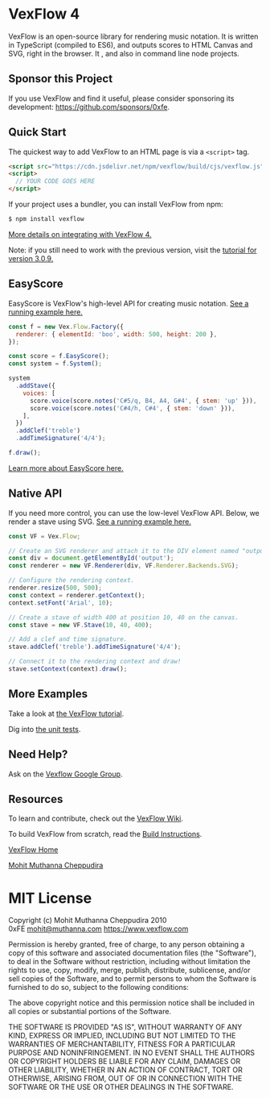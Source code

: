 # VexFlow 4

VexFlow is an open-source library for rendering music notation. It is written in TypeScript (compiled to ES6), and outputs scores to HTML
Canvas and SVG, right in the browser. It , and also in command line node projects.

## Sponsor this Project

If you use VexFlow and find it useful, please consider sponsoring its development: https://github.com/sponsors/0xfe.

## Quick Start

The quickest way to add VexFlow to an HTML page is via a `<script>` tag.

```html
<script src="https://cdn.jsdelivr.net/npm/vexflow/build/cjs/vexflow.js"></script>
<script>
  // YOUR CODE GOES HERE
</script>
```

If your project uses a bundler, you can install VexFlow from npm:

```sh
$ npm install vexflow
```

[More details on integrating with VexFlow 4.](https://github.com/0xfe/vexflow/wiki/VexFlow-4-Tutorial)

Note: if you still need to work with the previous version, visit the [tutorial for version 3.0.9.](https://github.com/0xfe/vexflow/wiki/VexFlow-3.0.9-Tutorial)

## EasyScore

EasyScore is VexFlow's high-level API for creating music notation.
[See a running example here.](https://jsfiddle.net/2pbh9xq0/)

```javascript
const f = new Vex.Flow.Factory({
  renderer: { elementId: 'boo', width: 500, height: 200 },
});

const score = f.EasyScore();
const system = f.System();

system
  .addStave({
    voices: [
      score.voice(score.notes('C#5/q, B4, A4, G#4', { stem: 'up' })),
      score.voice(score.notes('C#4/h, C#4', { stem: 'down' })),
    ],
  })
  .addClef('treble')
  .addTimeSignature('4/4');

f.draw();
```

[Learn more about EasyScore here.](https://github.com/0xfe/vexflow/wiki/Using-EasyScore)

## Native API

If you need more control, you can use the low-level VexFlow API.
Below, we render a stave using SVG. [See a running example here.](https://jsfiddle.net/j6dpazx2/)

```javascript
const VF = Vex.Flow;

// Create an SVG renderer and attach it to the DIV element named "output".
const div = document.getElementById('output');
const renderer = new VF.Renderer(div, VF.Renderer.Backends.SVG);

// Configure the rendering context.
renderer.resize(500, 500);
const context = renderer.getContext();
context.setFont('Arial', 10);

// Create a stave of width 400 at position 10, 40 on the canvas.
const stave = new VF.Stave(10, 40, 400);

// Add a clef and time signature.
stave.addClef('treble').addTimeSignature('4/4');

// Connect it to the rendering context and draw!
stave.setContext(context).draw();
```

## More Examples

Take a look at [the VexFlow tutorial](https://github.com/0xfe/vexflow/wiki/Tutorial).

Dig into [the unit tests](https://github.com/0xfe/vexflow/tree/master/tests).

## Need Help?

Ask on the [Vexflow Google Group](https://groups.google.com/forum/?fromgroups#!forum/vexflow).

## Resources

To learn and contribute, check out the [VexFlow Wiki](https://github.com/0xfe/vexflow/wiki).

To build VexFlow from scratch, read the [Build Instructions](https://github.com/0xfe/vexflow/wiki/Build%2C-Test%2C-Release).

[VexFlow Home](https://vexflow.com)

[Mohit Muthanna Cheppudira](https://muthanna.com)

# MIT License

Copyright (c) Mohit Muthanna Cheppudira 2010 <br/>
0xFE <mohit@muthanna.com> https://www.vexflow.com

Permission is hereby granted, free of charge, to any person obtaining a copy
of this software and associated documentation files (the "Software"), to deal
in the Software without restriction, including without limitation the rights
to use, copy, modify, merge, publish, distribute, sublicense, and/or sell
copies of the Software, and to permit persons to whom the Software is
furnished to do so, subject to the following conditions:

The above copyright notice and this permission notice shall be included in
all copies or substantial portions of the Software.

THE SOFTWARE IS PROVIDED "AS IS", WITHOUT WARRANTY OF ANY KIND, EXPRESS OR
IMPLIED, INCLUDING BUT NOT LIMITED TO THE WARRANTIES OF MERCHANTABILITY,
FITNESS FOR A PARTICULAR PURPOSE AND NONINFRINGEMENT. IN NO EVENT SHALL THE
AUTHORS OR COPYRIGHT HOLDERS BE LIABLE FOR ANY CLAIM, DAMAGES OR OTHER
LIABILITY, WHETHER IN AN ACTION OF CONTRACT, TORT OR OTHERWISE, ARISING FROM,
OUT OF OR IN CONNECTION WITH THE SOFTWARE OR THE USE OR OTHER DEALINGS IN
THE SOFTWARE.
